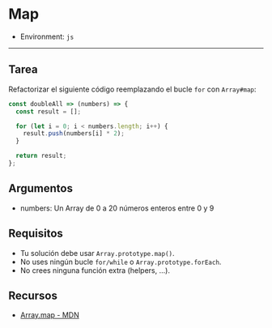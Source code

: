 # Map

* Environment: `js`

***

## Tarea

Refactorizar el siguiente código reemplazando el bucle `for` con `Array#map`:

```js
const doubleAll => (numbers) => {
  const result = [];

  for (let i = 0; i < numbers.length; i++) {
    result.push(numbers[i] * 2);
  }

  return result;
};
```

## Argumentos

* numbers: Un Array de 0 a 20 números enteros entre 0 y 9

## Requisitos

* Tu solución debe usar `Array.prototype.map()`.
* No uses ningún bucle `for/while` o `Array.prototype.forEach`.
* No crees ninguna función extra (helpers, ...).

## Recursos

* [Array.map - MDN](https://developer.mozilla.org/en-US/docs/Web/JavaScript/Reference/Global_Objects/Array/map)
